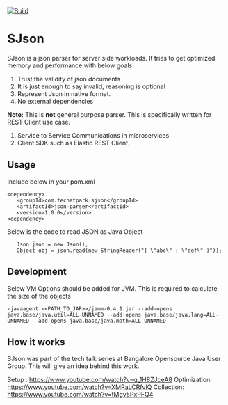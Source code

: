 [![Build](https://github.com/techatpark/sjson/actions/workflows/develop.yml/badge.svg)](https://github.com/techatpark/sjson/actions/workflows/develop.yml)

# SJson

SJson is a json parser for server side workloads. It tries to get optimized memory and performance with below goals.

1. Trust the validity of json documents
2. It is just enough to say invalid, reasoning is optional
3. Represent Json in native format.
4. No external dependencies

**Note:** This is **not** general purpose parser. This is specifically written for REST Client use case. 
1. Service to Service Communications in microservices
2. Client SDK such as Elastic REST Client.

## Usage

Include below in your pom.xml

````
<dependency>
   <groupId>com.techatpark.sjson</groupId>
   <artifactId>json-parser</artifactId>
   <version>1.0.0</version>
<dependency>   
````

Below is the code to read JSON as Java Object

````
   Json json = new Json();
   Object obj = json.read(new StringReader("{ \"abc\" : \"def\" }"));
````

## Development

Below VM Options should be added for JVM. This is required to calculate the size of the objects

````
-javaagent:<<PATH_TO_JAR>>/jamm-0.4.1.jar --add-opens java.base/java.util=ALL-UNNAMED --add-opens java.base/java.lang=ALL-UNNAMED --add-opens java.base/java.math=ALL-UNNAMED
````
## How it works

SJson was part of the tech talk series at Bangalore Opensource Java User Group. This will give an idea behind this work.

Setup : https://www.youtube.com/watch?v=q_1H8ZJceA8
Optimization: https://www.youtube.com/watch?v=XMRaLCRfvlQ
Collection: https://www.youtube.com/watch?v=tMgy5PxPFQ4
